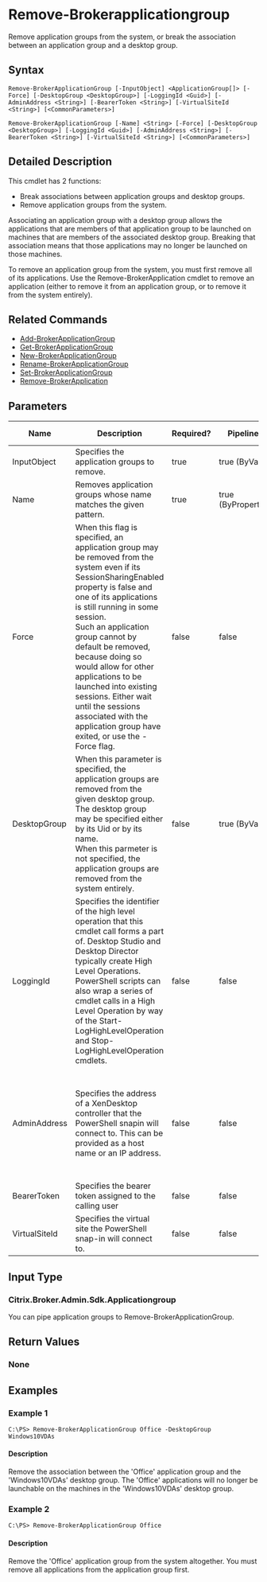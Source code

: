 ﻿
# Remove-Brokerapplicationgroup
Remove application groups from the system, or break the association between an application group and a desktop group.
## Syntax
```
Remove-BrokerApplicationGroup [-InputObject] <ApplicationGroup[]> [-Force] [-DesktopGroup <DesktopGroup>] [-LoggingId <Guid>] [-AdminAddress <String>] [-BearerToken <String>] [-VirtualSiteId <String>] [<CommonParameters>]

Remove-BrokerApplicationGroup [-Name] <String> [-Force] [-DesktopGroup <DesktopGroup>] [-LoggingId <Guid>] [-AdminAddress <String>] [-BearerToken <String>] [-VirtualSiteId <String>] [<CommonParameters>]
```
## Detailed Description
This cmdlet has 2 functions:

* Break associations between application groups and desktop groups.
* Remove application groups from the system.

Associating an application group with a desktop group allows the applications that are members of that application group to be launched on machines that are members of the associated desktop group. Breaking that association means that those applications may no longer be launched on those machines.

To remove an application group from the system, you must first remove all of its applications. Use the Remove-BrokerApplication cmdlet to remove an application (either to remove it from an application group, or to remove it from the system entirely).


## Related Commands

* [Add-BrokerApplicationGroup](../Add-BrokerApplicationGroup/)
* [Get-BrokerApplicationGroup](../Get-BrokerApplicationGroup/)
* [New-BrokerApplicationGroup](../New-BrokerApplicationGroup/)
* [Rename-BrokerApplicationGroup](../Rename-BrokerApplicationGroup/)
* [Set-BrokerApplicationGroup](../Set-BrokerApplicationGroup/)
* [Remove-BrokerApplication](../Remove-BrokerApplication/)
## Parameters
| Name   | Description | Required? | Pipeline Input | Default Value |
| --- | --- | --- | --- | --- |
| InputObject | Specifies the application groups to remove. | true | true (ByValue) |  |
| Name | Removes application groups whose name matches the given pattern. | true | true (ByPropertyName) |  |
| Force | When this flag is specified, an application group may be removed from the system even if its SessionSharingEnabled property is false and one of its applications is still running in some session.<br>Such an application group cannot by default be removed, because doing so would allow for other applications to be launched into existing sessions. Either wait until the sessions associated with the application group have exited, or use the -Force flag. | false | false |  |
| DesktopGroup | When this parameter is specified, the application groups are removed from the given desktop group. The desktop group may be specified either by its Uid or by its name.<br>When this parmeter is not specified, the application groups are removed from the system entirely. | false | true (ByValue) |  |
| LoggingId | Specifies the identifier of the high level operation that this cmdlet call forms a part of. Desktop Studio and Desktop Director typically create High Level Operations. PowerShell scripts can also wrap a series of cmdlet calls in a High Level Operation by way of the Start-LogHighLevelOperation and Stop-LogHighLevelOperation cmdlets. | false | false |  |
| AdminAddress | Specifies the address of a XenDesktop controller that the PowerShell snapin will connect to. This can be provided as a host name or an IP address. | false | false | Localhost. Once a value is provided by any cmdlet, this value will become the default. |
| BearerToken | Specifies the bearer token assigned to the calling user | false | false |  |
| VirtualSiteId | Specifies the virtual site the PowerShell snap-in will connect to. | false | false |  |

## Input Type

### Citrix.Broker.Admin.Sdk.Applicationgroup
You can pipe application groups to Remove-BrokerApplicationGroup.
## Return Values

### None

## Examples

### Example 1
```
C:\PS> Remove-BrokerApplicationGroup Office -DesktopGroup Windows10VDAs
```
#### Description
Remove the association between the 'Office' application group and the 'Windows10VDAs' desktop group. The 'Office' applications will no longer be launchable on the machines in the 'Windows10VDAs' desktop group.
### Example 2
```
C:\PS> Remove-BrokerApplicationGroup Office
```
#### Description
Remove the 'Office' application group from the system altogether. You must remove all applications from the application group first.
